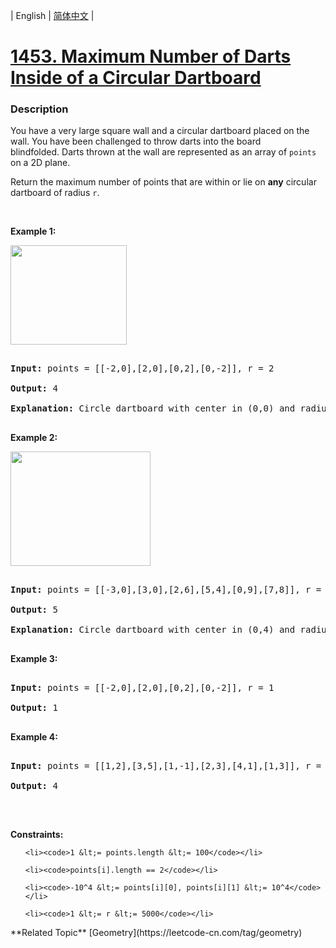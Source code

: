 | English | [简体中文](README.md) |

# [1453. Maximum Number of Darts Inside of a Circular Dartboard](https://leetcode-cn.com/problems/maximum-number-of-darts-inside-of-a-circular-dartboard)
 ### Description
<p>You have a very large square wall and a circular dartboard placed on the wall.&nbsp;You have been challenged to throw darts into the board blindfolded.&nbsp;Darts thrown at the wall are represented as an array of&nbsp;<code>points</code> on a 2D plane.&nbsp;</p>

<p>Return&nbsp;the maximum number of points that are within or&nbsp;lie&nbsp;on&nbsp;<strong>any</strong> circular dartboard of radius&nbsp;<code>r</code>.</p>

<p>&nbsp;</p>
<p><strong>Example 1:</strong></p>

<p><img alt="" src="https://assets.leetcode.com/uploads/2020/04/29/sample_1_1806.png" style="width: 186px; height: 159px;" /></p>

<pre>
<strong>Input:</strong> points = [[-2,0],[2,0],[0,2],[0,-2]], r = 2
<strong>Output:</strong> 4
<strong>Explanation:</strong> Circle dartboard with center in (0,0) and radius = 2 contain all points.
</pre>

<p><strong>Example 2:</strong></p>

<p><strong><img alt="" src="https://assets.leetcode.com/uploads/2020/04/29/sample_2_1806.png" style="width: 224px; height: 183px;" /></strong></p>

<pre>
<strong>Input:</strong> points = [[-3,0],[3,0],[2,6],[5,4],[0,9],[7,8]], r = 5
<strong>Output:</strong> 5
<strong>Explanation:</strong> Circle dartboard with center in (0,4) and radius = 5 contain all points except the point (7,8).
</pre>

<p><strong>Example 3:</strong></p>

<pre>
<strong>Input:</strong> points = [[-2,0],[2,0],[0,2],[0,-2]], r = 1
<strong>Output:</strong> 1
</pre>

<p><strong>Example 4:</strong></p>

<pre>
<strong>Input:</strong> points = [[1,2],[3,5],[1,-1],[2,3],[4,1],[1,3]], r = 2
<strong>Output:</strong> 4
</pre>

<p>&nbsp;</p>
<p><strong>Constraints:</strong></p>

<ul>
	<li><code>1 &lt;= points.length &lt;= 100</code></li>
	<li><code>points[i].length == 2</code></li>
	<li><code>-10^4 &lt;= points[i][0], points[i][1] &lt;= 10^4</code></li>
	<li><code>1 &lt;= r &lt;= 5000</code></li>
</ul>
**Related Topic**  [Geometry](https://leetcode-cn.com/tag/geometry) 